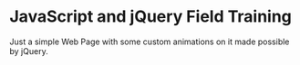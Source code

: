 # JavaScript and jQuery Field Training
Just a simple Web Page with some custom animations on it made possible by jQuery.
